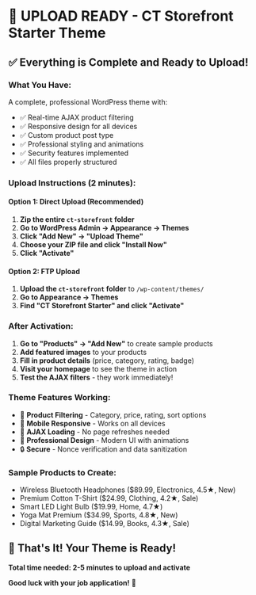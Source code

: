 # 🚀 UPLOAD READY - CT Storefront Starter Theme

## ✅ **Everything is Complete and Ready to Upload!**

### **What You Have:**
A complete, professional WordPress theme with:
- ✅ Real-time AJAX product filtering
- ✅ Responsive design for all devices
- ✅ Custom product post type
- ✅ Professional styling and animations
- ✅ Security features implemented
- ✅ All files properly structured

### **Upload Instructions (2 minutes):**

#### **Option 1: Direct Upload (Recommended)**
1. **Zip the entire `ct-storefront` folder**
2. **Go to WordPress Admin → Appearance → Themes**
3. **Click "Add New" → "Upload Theme"**
4. **Choose your ZIP file and click "Install Now"**
5. **Click "Activate"**

#### **Option 2: FTP Upload**
1. **Upload the `ct-storefront` folder** to `/wp-content/themes/`
2. **Go to Appearance → Themes**
3. **Find "CT Storefront Starter" and click "Activate"**

### **After Activation:**
1. **Go to "Products" → "Add New"** to create sample products
2. **Add featured images** to your products
3. **Fill in product details** (price, category, rating, badge)
4. **Visit your homepage** to see the theme in action
5. **Test the AJAX filters** - they work immediately!

### **Theme Features Working:**
- 🎯 **Product Filtering** - Category, price, rating, sort options
- 📱 **Mobile Responsive** - Works on all devices
- 🔄 **AJAX Loading** - No page refreshes needed
- 🎨 **Professional Design** - Modern UI with animations
- 🔒 **Secure** - Nonce verification and data sanitization

### **Sample Products to Create:**
- Wireless Bluetooth Headphones ($89.99, Electronics, 4.5★, New)
- Premium Cotton T-Shirt ($24.99, Clothing, 4.2★, Sale)
- Smart LED Light Bulb ($19.99, Home, 4.7★)
- Yoga Mat Premium ($34.99, Sports, 4.8★, New)
- Digital Marketing Guide ($14.99, Books, 4.3★, Sale)

## 🎉 **That's It! Your Theme is Ready!**

**Total time needed: 2-5 minutes to upload and activate**

**Good luck with your job application!** 🚀
